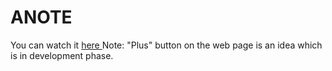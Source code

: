 # ANOTE

You can watch it <a href="https://abhirv08.github.io/ANOTE/" target="_blank">here </a>
Note: "Plus" button on the web page is an idea which is in development phase.
